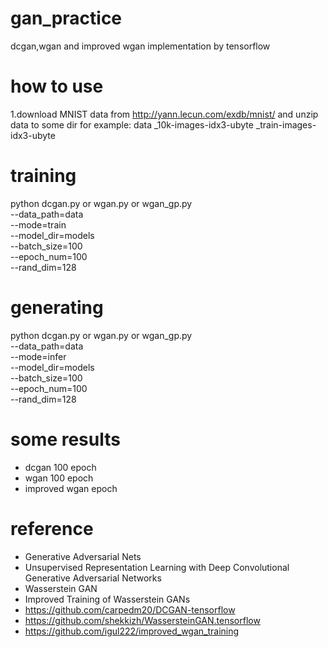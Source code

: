 # gan_practice
dcgan,wgan and improved wgan implementation by tensorflow

# how to use
1.download MNIST data from http://yann.lecun.com/exdb/mnist/ and unzip data to some dir
  for example: data
                   \_10k-images-idx3-ubyte
                   \_train-images-idx3-ubyte

# training
python dcgan.py or wgan.py or wgan_gp.py \
                --data_path=data \
                --mode=train \
                --model_dir=models \
                --batch_size=100 \
                --epoch_num=100 \
                --rand_dim=128

# generating
python dcgan.py or wgan.py or wgan_gp.py \
                --data_path=data \
                --mode=infer \
                --model_dir=models \
                --batch_size=100 \
                --epoch_num=100 \
                --rand_dim=128

# some results
* dcgan 100 epoch
* wgan 100 epoch
* improved wgan epoch

# reference
* Generative Adversarial Nets
* Unsupervised Representation Learning with Deep Convolutional Generative Adversarial Networks
* Wasserstein GAN
* Improved Training of Wasserstein GANs
* https://github.com/carpedm20/DCGAN-tensorflow
* https://github.com/shekkizh/WassersteinGAN.tensorflow
* https://github.com/igul222/improved_wgan_training


